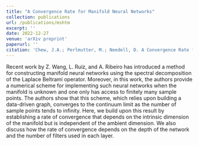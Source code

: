 ```yaml
---
title: "A Convergence Rate for Manifold Neural Networks"
collection: publications
url: /publications/mshtm
excerpt: ''
date: 2022-12-27
venue: 'arXiv preprint'
paperurl: ''
citation: 'Chew, J.A.; Perlmutter, M.; Needell, D. A Convergence Rate for Manifold Neural Networks. arXiv preprint, 2022.'
---
```

Recent work by Z. Wang, L. Ruiz, and A. Ribeiro has introduced a method for constructing manifold neural networks using the spectral decomposition of the Laplace Beltrami operator. Moreover, in this work, the authors provide a numerical scheme for implementing such neural networks when the manifold is unknown and one only has access to finitely many sample points. The authors show that this scheme, which relies upon building a data-driven graph, converges to the continuum limit as the number of sample points tends to infinity. Here, we build upon this result by establishing a rate of convergence that depends on the intrinsic dimension of the manifold but is independent of the ambient dimension. We also discuss how the rate of convergence depends on the depth of the network and the number of filters used in each layer.
